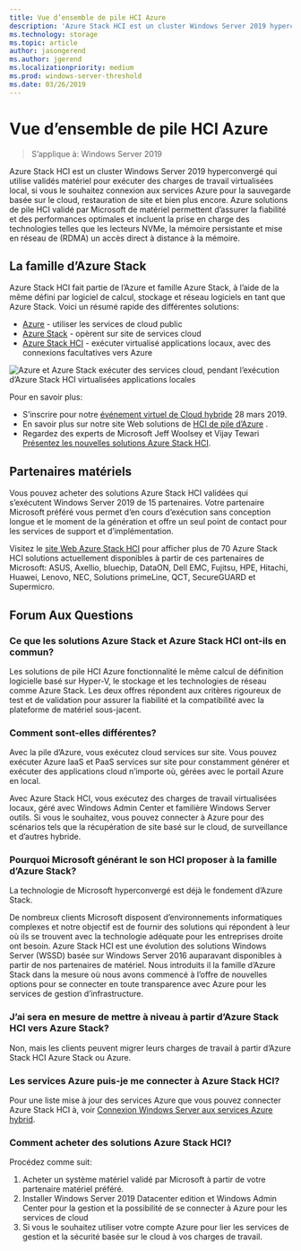 ```yaml
---
title: Vue d’ensemble de pile HCI Azure
description: 'Azure Stack HCI est un cluster Windows Server 2019 hyperconvergé qui utilise validés matériel pour exécuter des charges de travail virtualisées local, si vous le souhaitez connexion aux services Azure pour la sauvegarde basée sur le cloud, restauration de site et bien plus encore. Azure solutions de pile HCI validé par Microsoft de matériel permettent d’assurer la fiabilité et des performances optimales et incluent la prise en charge des technologies telles que les lecteurs NVMe, la mémoire persistante et mise en réseau de (RDMA) un accès direct à distance à la mémoire.'
ms.technology: storage
ms.topic: article
author: jasongerend
ms.author: jgerend
ms.localizationpriority: medium
ms.prod: windows-server-threshold
ms.date: 03/26/2019
---
```


# Vue d’ensemble de pile HCI Azure

>S’applique à: Windows Server 2019

Azure Stack HCI est un cluster Windows Server 2019 hyperconvergé qui utilise validés matériel pour exécuter des charges de travail virtualisées local, si vous le souhaitez connexion aux services Azure pour la sauvegarde basée sur le cloud, restauration de site et bien plus encore. Azure solutions de pile HCI validé par Microsoft de matériel permettent d’assurer la fiabilité et des performances optimales et incluent la prise en charge des technologies telles que les lecteurs NVMe, la mémoire persistante et mise en réseau de (RDMA) un accès direct à distance à la mémoire.

## La famille d’Azure Stack

Azure Stack HCI fait partie de l’Azure et famille Azure Stack, à l’aide de la même défini par logiciel de calcul, stockage et réseau logiciels en tant que Azure Stack. Voici un résumé rapide des différentes solutions:

- [Azure](https://azure.microsoft.com) - utiliser les services de cloud public
- [Azure Stack](https://azure.microsoft.com/overview/azure-stack) - opèrent sur site de services cloud
- [Azure Stack HCI](https://azure.microsoft.com/overview/azure-stack/hci) - exécuter virtualisé applications locaux, avec des connexions facultatives vers Azure

![Azure et Azure Stack exécuter des services cloud, pendant l’exécution d’Azure Stack HCI virtualisées applications locales](media/azure-and-azure-stack-family.png)

Pour en savoir plus:

- S’inscrire pour notre [événement virtuel de Cloud hybride](https://info.microsoft.com/ww-landing-building-a-successful-hybrid-cloud-strategy.html) 28 mars 2019.
- En savoir plus sur notre site Web solutions de [HCI de pile d’Azure](https://azure.microsoft.com/overview/azure-stack/hci) .
- Regardez des experts de Microsoft Jeff Woolsey et Vijay Tewari [Présentez les nouvelles solutions Azure Stack HCI](https://aka.ms/AzureStackOverviewVideo).

## Partenaires matériels

Vous pouvez acheter des solutions Azure Stack HCI validées qui s’exécutent Windows Server 2019 de 15 partenaires. Votre partenaire Microsoft préféré vous permet d’en cours d’exécution sans conception longue et le moment de la génération et offre un seul point de contact pour les services de support et d’implémentation.

Visitez le [site Web Azure Stack HCI](https://azure.microsoft.com/overview/azure-stack/hci) pour afficher plus de 70 Azure Stack HCI solutions actuellement disponibles à partir de ces partenaires de Microsoft: ASUS, Axellio, bluechip, DataON, Dell EMC, Fujitsu, HPE, Hitachi, Huawei, Lenovo, NEC, Solutions primeLine, QCT, SecureGUARD et Supermicro.

## Forum Aux Questions

### Ce que les solutions Azure Stack et Azure Stack HCI ont-ils en commun? 
Les solutions de pile HCI Azure fonctionnalité le même calcul de définition logicielle basé sur Hyper-V, le stockage et les technologies de réseau comme Azure Stack. Les deux offres répondent aux critères rigoureux de test et de validation pour assurer la fiabilité et la compatibilité avec la plateforme de matériel sous-jacent.

### Comment sont-elles différentes?
Avec la pile d’Azure, vous exécutez cloud services sur site. Vous pouvez exécuter Azure IaaS et PaaS services sur site pour constamment générer et exécuter des applications cloud n’importe où, gérées avec le portail Azure en local.

Avec Azure Stack HCI, vous exécutez des charges de travail virtualisées locaux, géré avec Windows Admin Center et familière Windows Server outils. Si vous le souhaitez, vous pouvez connecter à Azure pour des scénarios tels que la récupération de site basé sur le cloud, de surveillance et d’autres hybride.

### Pourquoi Microsoft générant le son HCI proposer à la famille d’Azure Stack? 
La technologie de Microsoft hyperconvergé est déjà le fondement d’Azure Stack. 

De nombreux clients Microsoft disposent d’environnements informatiques complexes et notre objectif est de fournir des solutions qui répondent à leur où ils se trouvent avec la technologie adéquate pour les entreprises droite ont besoin. Azure Stack HCI est une évolution des solutions Windows Server (WSSD) basée sur Windows Server 2016 auparavant disponibles à partir de nos partenaires de matériel. Nous introduits il la famille d’Azure Stack dans la mesure où nous avons commencé à l’offre de nouvelles options pour se connecter en toute transparence avec Azure pour les services de gestion d’infrastructure. 

### J’ai sera en mesure de mettre à niveau à partir d’Azure Stack HCI vers Azure Stack? 
Non, mais les clients peuvent migrer leurs charges de travail à partir d’Azure Stack HCI Azure Stack ou Azure.

### Les services Azure puis-je me connecter à Azure Stack HCI?

Pour une liste mise à jour des services Azure que vous pouvez connecter Azure Stack HCI à, voir [Connexion Windows Server aux services Azure hybrid](../azure-hybrid-services/index.md).

### Comment acheter des solutions Azure Stack HCI?
Procédez comme suit: 

1. Acheter un système matériel validé par Microsoft à partir de votre partenaire matériel préféré.
1. Installer Windows Server 2019 Datacenter edition et Windows Admin Center pour la gestion et la possibilité de se connecter à Azure pour les services de cloud
1. Si vous le souhaitez utiliser votre compte Azure pour lier les services de gestion et la sécurité basée sur le cloud à vos charges de travail.